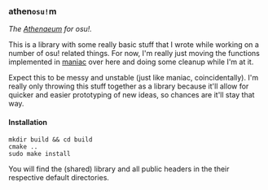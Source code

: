 ### athen`osu!`m

_The [Athenaeum](https://en.wikipedia.org/wiki/Athenaeum) for osu!._

This is a library with some really basic stuff that I wrote while working on a number of osu! related things. For now, I'm really just moving the functions implemented in [maniac](https://github.com/LW2904/maniac) over here and doing some cleanup while I'm at it.

Expect this to be messy and unstable (just like maniac, coincidentally). I'm really only throwing this stuff together as a library because it'll allow for quicker and easier prototyping of new ideas, so chances are it'll stay that way.

#### Installation

```
mkdir build && cd build
cmake ..
sudo make install
```

You will find the (shared) library and all public headers in the their respective default directories.